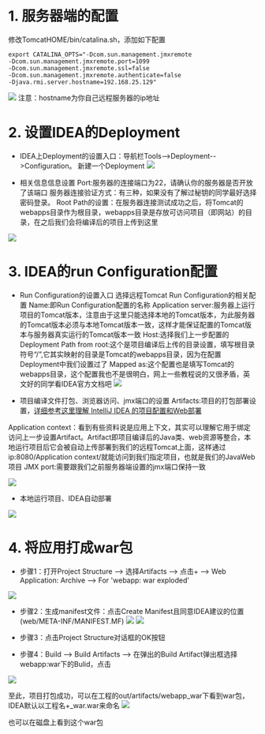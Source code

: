 # 1. 服务器端的配置
修改TomcatHOME/bin/catalina.sh，添加如下配置

```
export CATALINA_OPTS="-Dcom.sun.management.jmxremote 
-Dcom.sun.management.jmxremote.port=1099 
-Dcom.sun.management.jmxremote.ssl=false 
-Dcom.sun.management.jmxremote.authenticate=false 
-Djava.rmi.server.hostname=192.168.25.129"
```
![](_v_images/_1547004110_27144.png)
注意：hostname为你自己远程服务器的ip地址
# 2. 设置IDEA的Deployment
- IDEA上Deployment的设置入口：导航栏Tools-->Deployment-->Configuration。 
新建一个Deployment 
![](_v_images/_1546938026_25642.png)

- 相关信息信息设置 
Port:服务器的连接端口为22，请确认你的服务器是否开放了该端口 
服务器连接验证方式：有三种，如果没有了解过秘钥的同学最好选择密码登录。 
Root Path的设置：在服务器连接测试成功之后，将Tomcat的webapps目录作为根目录，webapps目录是存放可访问项目（即网站）的目录，在之后我们会将编译后的项目上传到这里 

![](_v_images/_1546938345_27501.png)


# 3. IDEA的run Configuration配置
- Run Configuration的设置入口 
选择远程Tomcat 
Run Configuration的相关配置 
Name:即Run Configuration配置的名称 
Application server:服务器上运行项目的Tomcat版本，注意由于这里只能选择本地的Tomcat版本，为此服务器的Tomcat版本必须与本地Tomcat版本一致，这样才能保证配置的Tomcat版本与服务器真实运行的Tomcat版本一致 
Host:选择我们上一步配置的Deployment 
Path from root:这个是项目编译后上传的目录设置，填写根目录符号“/”,它其实映射的目录是Tomcat的webapps目录，因为在配置Deployment中我们设置过了 
Mapped as:这个配置也是填写Tomcat的webapps目录，这个配置我也不是很明白，网上一些教程说的又很矛盾，英文好的同学看IDEA官方文档吧 
![](_v_images/_1546938631_1240.png)

- 项目编译文件打包、浏览器访问、jmx端口的设置 
Artifacts:项目的打包部署设置，[详细参考这里理解 IntelliJ IDEA 的项目配置和Web部署](https://www.cnblogs.com/deng-cc/p/6416332.html) 

Application context：看到有些资料说是应用上下文，其实可以理解它用于绑定访问上一步设置Artifact。Artifact即项目编译后的Java类、web资源等整合，本地运行项目后它会被自动上传部署到我们的远程Tomcat上面，这样通过ip:8080/Application context/就能访问到我们指定项目，也就是我们的JavaWeb项目 
JMX port:需要跟我们之前服务器端设置的jmx端口保持一致 

![](_v_images/_1546938702_12447.png)

- 本地运行项目、IDEA自动部署

![](_v_images/_1546938717_14424.png)
# 4. 将应用打成war包
- 步骤1：打开Project Structure --> 选择Artifacts --> 点击+ --> Web Application: Archive --> For 'webapp: war exploded'

![](_v_images/_1547001222_13800.png)

- 步骤2：生成manifest文件：点击Create Manifest且同意IDEA建议的位置 (web/META-INF/MANIFEST.MF)
![](_v_images/_1547001244_20745.png)
![](_v_images/_1547001258_9978.png)

- 步骤3：点击Project Structure对话框的OK按钮
- 步骤4：Build --> Build Artifacts --> 在弹出的Build Artifact弹出框选择webapp:war下的Bulid，点击

![](_v_images/_1547001273_3102.png)

至此，项目打包成功，可以在工程的out/artifacts/webapp_war下看到war包，IDEA默认以工程名+_war.war来命名
![](_v_images/_1547001292_20728.png)

也可以在磁盘上看到这个war包